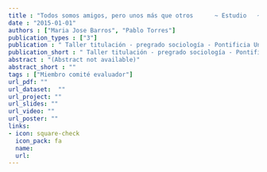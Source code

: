 ```yaml
---
title : "Todos somos amigos, pero unos más que otros	  ~ Estudio	  ~exploratorio	  ~sobre	  ~segregación	  ~en	  ~la	  ~ sala	  ~de	  ~clases"
date : "2015-01-01"
authors : ["Maria Jose Barros", "Pablo Torres"]
publication_types : ["3"]
publication : " Taller titulación - pregrado sociología - Pontificia Universidad Católica de Chile. Santiago de Chile"
publication_short : " Taller titulación - pregrado sociología - Pontificia Universidad Católica de Chile. Santiago de Chile"
abstract : "(Abstract not available)"
abstract_short : ""
tags : ["Miembro comité evaluador"]
url_pdf: "" 
url_dataset:  "" 
url_project: "" 
url_slides: "" 
url_video: "" 
url_poster: ""
links: 
- icon: square-check 
  icon_pack: fa 
  name:   
  url: 
---
```

